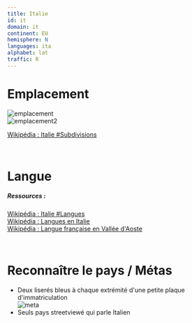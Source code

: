 ```yaml
---
title: Italie
id: it
domain: it
continent: EU
hemisphere: N
languages: ita
alphabet: lat
traffic: R
---
```


# Emplacement

![emplacement](https://upload.wikimedia.org/wikipedia/commons/thumb/b/ba/EU-Italy.svg/300px-EU-Italy.svg.png)  
![emplacement2](https://upload.wikimedia.org/wikipedia/commons/7/76/Italie-carte.png)

[Wikipédia : Italie #Subdivisions](https://fr.wikipedia.org/wiki/Italie#Subdivisions)

<br/>

# Langue

##### Ressources :

[Wikipédia : Italie #Langues](https://fr.wikipedia.org/wiki/Italie#Langues)  
[Wikipédia : Langues en Italie](https://fr.wikipedia.org/wiki/Langues_en_Italie)  
[Wikipédia : Langue française en Vallée d'Aoste](https://fr.wikipedia.org/wiki/Langue_fran%C3%A7aise_en_Vall%C3%A9e_d%27Aoste)  


<br/>

# Reconnaître le pays / Métas

- Deux liserés bleus à chaque extrémité d'une petite plaque d'immatriculation  
  ![meta](/images/it_geoguessr.png)
- Seuls pays streetviewé qui parle Italien
